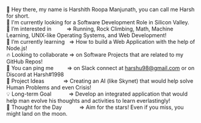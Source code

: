 👋 Hey there, my name is Harshith Roopa Manjunath, you can call me Harsh for short.<br>
💼 I'm currently looking for a Software Development Role in Silicon Valley.<br>
🔭 I’m interested in &emsp;&emsp;&nbsp;&nbsp;=> Running, Rock Climbing, Math, Machine Learning, UNIX-like Operating Systems, and Web Development!<br>
🌱 I’m currently learning &nbsp;&nbsp;=> How to build a Web Application with the help of Node.js!<br>
🔥 Looking to collaborate => on Software Projects that are related to my GitHub Repos!<br>
📧 You can ping me &emsp;&emsp;&nbsp;=> on Slack connect at harshu98@gmail.com or on Discord at Harsh#1998<br>
🧗 Project Ideas &emsp;&emsp;&emsp;&nbsp;=> Creating an AI (like Skynet) that would help solve Human Problems and even Crisis!<br>
💡 Long-term Goal &emsp;&emsp;&emsp;=> Develop an integrated application that would help man evolve his thoughts and activities to learn everlastingly!<br>
💭 Thought for the Day &emsp;&emsp;&emsp;=> Aim for the stars! Even if you miss, you might land on the moon.<br>
